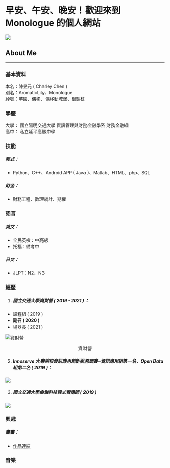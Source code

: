 # 早安、午安、晚安！歡迎來到 **Monologue 的個人網站** 
![](/img/11170.jpg)
## About Me
---
### 基本資料

本名：陳昱元 ( Charley Chen )  
別名：AromaticLily、Monologue  
綽號：芋園、偶移、偶移動城堡、很製杖  

### 學歷
大學：
國立陽明交通大學 資訊管理與財務金融學系 財務金融組  
高中：
私立延平高級中學

### 技能
##### 程式：  
* Python、C++、Android APP ( Java )、Matlab、HTML、php、SQL  
##### 財金：  
* 財務工程、數理統計、期權  
### 語言
##### 英文：
* 全民英檢：中高級  
* 托福：備考中  
  
##### 日文：
* JLPT：N2、N3
### 經歷
1. ##### 國立交通大學資財營 ( 2019 - 2021 )：  
* 課程組 ( 2019 )
* **副召 ( 2020 )**
* 場器長 ( 2021 )  

![資財營](/img/11177.jpg)  
<center>資財營</center>
  
2. ##### Innoserve 大專院校資訊應用創新服務競賽─資訊應用組第一名、Open Data組第二名 ( 2019 )：
![](/img/11173.jpg)  


3. ##### 國立交通大學金融科技程式營講師 ( 2019 )
![](/img/11176.jpg)  

### 興趣

##### 畫畫：
* [作品連結](https://www.instagram.com/aromaticlily.3/)
### 音樂
